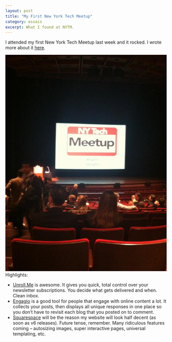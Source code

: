 ```yaml
---
layout: post
title: "My First New York Tech Meetup"
category: essais
excerpt: What I found at NYTM.     
---
```


I attended my first New York Tech Meetup last week and it rocked. I wrote more about it [here](http://blog.timesunion.com/albany/what-i-found-at-new-york-tech-meetup/).  

![New York Tech Meetup](/assets/images/nytm.jpg "I take really good photos")
Highlights:  

* [Unroll.Me](https://unroll.me) is awesome. It gives you quick, total control over your newsletter subscriptions. You decide what gets delivered and when. Clean inbox.  
* [Engagio](http://blog.engag.io) is a good tool for people that engage with online content a lot. It collects your posts, then displays all unique responses in one place so you don’t have to revisit each blog that you posted on to comment.  
* [Squarespace](http://www.squarespace.com) will be the reason my website will look half decent (as soon as v6 releases). Future tense, remember. Many ridiculous features coming – autosizing images, super interactive pages, universal templating, etc.  

<a href="https://plus.google.com/+VincentBarr0?rel=author"></a>
